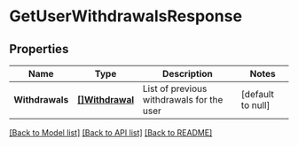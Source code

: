 # GetUserWithdrawalsResponse

## Properties
Name | Type | Description | Notes
------------ | ------------- | ------------- | -------------
**Withdrawals** | [**[]Withdrawal**](Withdrawal.md) | List of previous withdrawals for the user | [default to null]

[[Back to Model list]](../README.md#documentation-for-models) [[Back to API list]](../README.md#documentation-for-api-endpoints) [[Back to README]](../README.md)


